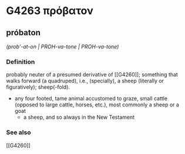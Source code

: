 # G4263 πρόβατον

## próbaton

_(prob'-at-on | PROH-va-tone | PROH-va-tone)_

### Definition

probably neuter of a presumed derivative of [[G4260]]; something that walks forward (a quadruped), i.e., (specially), a sheep (literally or figuratively); sheep(-fold).

- any four footed, tame animal accustomed to graze, small cattle (opposed to large cattle, horses, etc.), most commonly a sheep or a goat
  - a sheep, and so always in the New Testament

### See also

[[G4260]]

